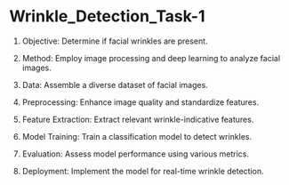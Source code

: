 # Wrinkle_Detection_Task-1

1. Objective: Determine if facial wrinkles are present. 

2. Method: Employ image processing and deep learning to analyze facial images.

3. Data: Assemble a diverse dataset of facial images.

4. Preprocessing: Enhance image quality and standardize features.

5. Feature Extraction: Extract relevant wrinkle-indicative features.

6. Model Training: Train a classification model to detect wrinkles.

7. Evaluation: Assess model performance using various metrics.

8. Deployment: Implement the model for real-time wrinkle detection.
